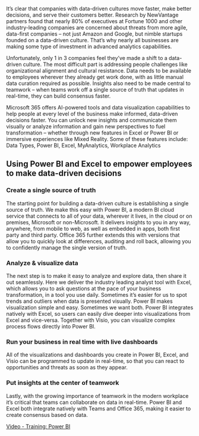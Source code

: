 It’s clear that companies with data-driven cultures move faster, make better decisions, and serve their customers better. Research by NewVantage partners found that nearly 80% of executives at Fortune 1000 and other industry-leading companies are concerned about threats from more agile, data-first companies – not just Amazon and Google, but nimble startups founded on a data-driven culture. That’s why nearly all businesses are making some type of investment in advanced analytics capabilities.

Unfortunately, only 1 in 3 companies feel they’ve made a shift to a data-driven culture. The most difficult part is addressing people challenges like organizational alignment and cultural resistance. Data needs to be available to employees wherever they already get work done, with as little manual data curation required as possible. Insights also need to be made central to teamwork – when teams work off a single source of truth that updates in real-time, they can build consensus faster.

Microsoft 365 offers  AI-powered tools and data visualization capabilities to help people at every level of the business make informed, data-driven decisions faster. You can unlock new insights and communicate them visually or analyze information and gain new perspectives to fuel transformation – whether through new features in Excel or Power BI or immersive experiences like Mixed Reality.
Some of these features include: Data Types, Power BI, Excel, MyAnalytics, Workplace Analytics

## Using Power BI and Excel to empower employees to make data-driven decisions 

### Create a single source of truth

The starting point for building a data-driven culture is establishing a single source of truth. We make this easy with Power BI, a modern BI cloud service that connects to all of your data, wherever it lives, in the cloud or on premises, Microsoft or non-Microsoft. It delivers insights to you in any way, anywhere, from mobile to web, as well as embedded in apps, both first party and third party. Office 365 further extends this with versions that allow you to quickly look at differences, auditing and roll back, allowing you to confidently manage the single version of truth.

### Analyze & visualize data

The next step is to make it easy to analyze and explore data, then share it out seamlessly. Here we deliver the industry leading analyst tool with Excel, which allows you to ask questions at the pace of your business transformation, in a tool you use daily. Sometimes it’s easier for us to spot trends and outliers when data is presented visually. Power BI makes visualization simple and easy. Sometimes we want both. Power BI integrates natively with Excel, so users can easily dive deeper into visualizations from Excel and vice-versa. Together with Visio, you can visualize complex process flows directly into Power BI.

### Run your business in real time with live dashboards

All of the visualizations and dashboards you create in Power BI, Excel, and Visio can be programmed to update in real-time, so that you can react to opportunities and threats as soon as they appear.

### Put insights at the center of teamwork

Lastly, with the growing importance of teamwork in the modern workplace it’s critical that teams can collaborate on data in real-time. Power BI and Excel both integrate natively with Teams and Office 365, making it easier to create consensus based on data.

[Video - Training: Power BI](https://support.office.com/article/Training-Power-BI-b0d71655-a6a0-4874-8069-ed90f7d5544d)